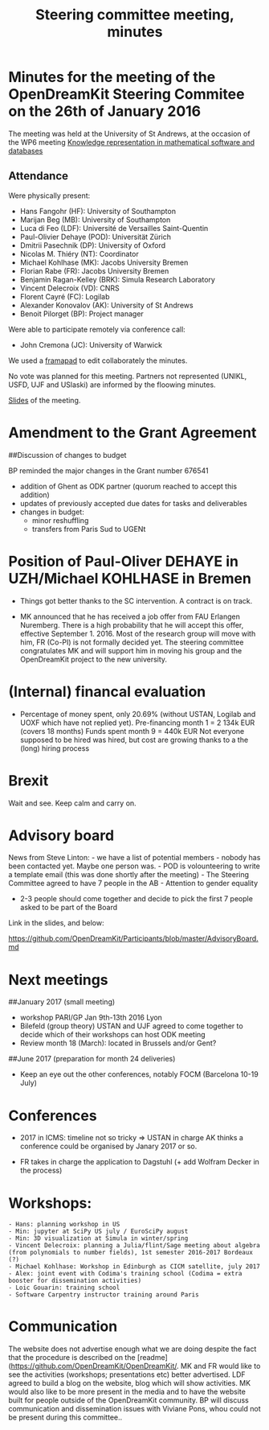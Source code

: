 ﻿---
layout: page
title: Steering committee meeting, minutes
---

# Minutes for the meeting of the OpenDreamKit Steering Commitee on the 26th of January 2016

The meeting was held at the University of St Andrews, at the occasion
of the WP6 meeting
[Knowledge representation in mathematical software and databases](http://opendreamkit.org/2015/12/08/WP6StAndrewsMeeting/)

## Attendance

Were physically present:

- Hans Fangohr (HF): University of Southampton
- Marijan Beg (MB): University of Southampton
- Luca di Feo (LDF): Université de Versailles Saint-Quentin
- Paul-Olivier Dehaye (POD): Universität Zürich
- Dmitrii Pasechnik (DP): University of Oxford
- Nicolas M. Thiéry (NT): Coordinator
- Michael Kohlhase (MK): Jacobs University Bremen
- Florian Rabe (FR): Jacobs University Bremen
- Benjamin Ragan-Kelley (BRK): Simula Research Laboratory
- Vincent Delecroix (VD): CNRS
- Florent Cayré (FC): Logilab
- Alexander Konovalov (AK): University of St Andrews
- Benoit Pilorget (BP): Project manager

Were able to participate remotely via conference call:


- John Cremona (JC): University of Warwick


We used a [framapad](https://mensuel.framapad.org/p/BWEKoBS4jU) to edit collaborately the minutes.

No vote was planned for this meeting. Partners not represented (UNIKL, USFD, UJF and USlaski) are informed by the floowing minutes. 

[Slides](opendreamkit.org/meetings/2016-06-27-Bremen/steering-slides/) of the meeting.



# Amendment to the Grant Agreement

##Discussion of changes to budget

BP reminded the major changes in the Grant number 676541
 - addition of Ghent as ODK partner (quorum reached to accept this addition)
 - updates of previously accepted due dates for tasks and deliverables
 - changes in budget: 
    * minor reshuffling 
    * transfers from Paris Sud to UGENt

# Position of Paul-Oliver DEHAYE in UZH/Michael KOHLHASE in Bremen

 - Things got better thanks to the SC intervention. A contract is on track.

 - MK announced that he has received a job offer from FAU Erlangen Nuremberg. There is a high probability that he will accept this offer, effective September 1. 2016. 
Most of the research group will move with him, FR (Co-PI) is not formally decided yet. 
The steering committee congratulates MK and will support him in moving his group and the OpenDreamKit project to the new university. 

# (Internal) financal evaluation

- Percentage of money spent, only 20.69% (without USTAN, Logilab and UOXF which have not replied yet).
Pre-financing month 1 = 2 134k EUR  (covers 18 months)
Funds spent month 9 = 440k EUR
Not everyone supposed to be hired was hired, but cost are growing thanks to a the (long) hiring process 

# Brexit

Wait and see. Keep calm and carry on.

# Advisory board

News from Steve Linton:
    - we have a list of potential members
    - nobody has been contacted yet. Maybe one person was.
    - POD is volounteering to write a template email (this was done shortly after the meeting)
    - The Steering Committee agreed to have 7 people in the AB
    - Attention to gender equality
   -  2-3 people should come together and decide to pick the first 7 people asked to be  part of the Board
    
Link in the slides, and below:

https://github.com/OpenDreamKit/Participants/blob/master/AdvisoryBoard.md

# Next meetings

##January 2017 (small meeting)
 - workshop PARI/GP Jan 9th-13th 2016 Lyon
 - Bilefeld (group theory)
USTAN and UJF agreed to come together to decide which of their workshops can host ODK meeting 
 - Review month 18 (March): located in Brussels and/or Gent?

##June 2017 (preparation for month 24 deliveries)
- Keep an eye out  the other conferences, notably FOCM (Barcelona 10-19 July)

# Conferences

- 2017 in ICMS: timeline not so tricky => USTAN  in charge
AK thinks a conference could be organised by Janary 2017 or so.

- FR takes in charge the application to Dagstuhl (+ add Wolfram Decker in the process)

# Workshops:
    
    - Hans: planning workshop in US
    - Min: jupyter at SciPy US july / EuroSciPy august
    - Min: 3D visualization at Simula in winter/spring
    - Vincent Delecroix: planning a Julia/flint/Sage meeting about algebra (from polynomials to number fields), 1st semester 2016-2017 Bordeaux (?)
    - Michael Kohlhase: Workshop in Edinburgh as CICM satellite, july 2017
    - Alex: joint event with Codima's training school (Codima = extra booster for dissemination activities)
    - Loic Gouarin: training school
    - Software Carpentry instructor training around Paris

# Communication

The website does not advertise enough what we are doing despite the fact that the procedure is described on the [readme](https://github.com/OpenDreamKit/OpenDreamKit/.
MK and FR would like to see the activities (workshops; presentations etc) better advertised. LDF agreed to build a blog on the website, blog which will show activities. 
MK would also like to be more present in the media and to have the website built for people outside of the OpenDreamKit community. 
BP will discuss communication and dissemination issues with Viviane Pons, whou could not be present during this committee..

   
    
    
